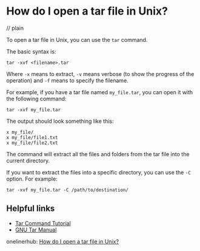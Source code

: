 # How do I open a tar file in Unix?
// plain

To open a tar file in Unix, you can use the `tar` command.

The basic syntax is:
```
tar -xvf <filename>.tar
```
Where `-x` means to extract, `-v` means verbose (to show the progress of the operation) and `-f` means to specify the filename.

For example, if you have a tar file named `my_file.tar`, you can open it with the following command:
```
tar -xvf my_file.tar
```
The output should look something like this:
```
x my_file/
x my_file/file1.txt
x my_file/file2.txt
```

The command will extract all the files and folders from the tar file into the current directory.

If you want to extract the files into a specific directory, you can use the `-C` option. For example:
```
tar -xvf my_file.tar -C /path/to/destination/
```

## Helpful links

- [Tar Command Tutorial](https://www.computerhope.com/unix/utar.htm)
- [GNU Tar Manual](https://www.gnu.org/software/tar/manual/html_node/tar_45.html)

onelinerhub: [How do I open a tar file in Unix?](https://onelinerhub.com/cli-tar/how-do-i-open-a-tar-file-in-unix)